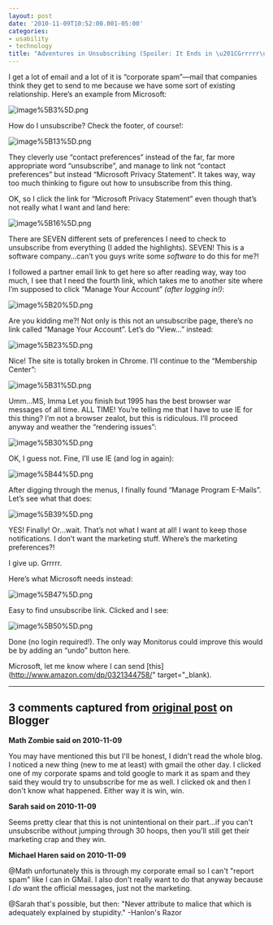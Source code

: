 ```yaml
---
layout: post
date: '2010-11-09T10:52:00.001-05:00'
categories:
- usability
- technology
title: "Adventures in Unsubscribing (Spoiler: It Ends in \u201CGrrrrr\u201D)"
---
```



I get a lot of email and a lot of it is “corporate spam”—mail that companies think they get to send to me because we have some sort of existing relationship. Here’s an example from Microsoft:

![image%5B3%5D.png](image%5B3%5D.png)

How do I unsubscribe? Check the footer, of course!:

![image%5B13%5D.png](image%5B13%5D.png)

They cleverly use “contact preferences” instead of the far, far more appropriate word “unsubscribe”, and manage to link not “contact preferences” but instead “Microsoft Privacy Statement”. It takes way, way too much thinking to figure out how to unsubscribe from this thing.

OK, so I click the link for “Microsoft Privacy Statement” even though that’s not really what I want and land here:

![image%5B16%5D.png](image%5B16%5D.png)

There are SEVEN different sets of preferences I need to check to unsubscribe from everything (I added the highlights). SEVEN! This is a software company…can’t you guys write some *software* to do this for me?!

I followed a partner email link to get here so after reading way, way too much, I see that I need the fourth link, which takes me to another site where I’m supposed to click “Manage Your Account” *(after logging in!)*:

![image%5B20%5D.png](image%5B20%5D.png)

Are you kidding me?! Not only is this not an unsubscribe page, there’s no link called “Manage Your Account”. Let’s do “View…” instead:

![image%5B23%5D.png](image%5B23%5D.png)

Nice! The site is totally broken in Chrome. I’ll continue to the “Membership Center”:

![image%5B31%5D.png](image%5B31%5D.png)      

Umm…MS, Imma Let you finish but 1995 has the best browser war messages of all time. ALL TIME! You’re telling me that I have to use IE for this thing? I’m not a browser zealot, but this is ridiculous. I’ll proceed anyway and weather the “rendering issues”:

![image%5B30%5D.png](image%5B30%5D.png)

OK, I guess not. Fine, I’ll use IE (and log in again):

![image%5B44%5D.png](image%5B44%5D.png)

After digging through the menus, I finally found “Manage Program E-Mails”. Let’s see what that does:

![image%5B39%5D.png](image%5B39%5D.png)

YES! Finally! Or…wait. That’s not what I want at all! I want to keep those notifications. I don’t want the marketing stuff. Where’s the marketing preferences?!

I give up. Grrrrr.

Here’s what Microsoft needs instead:

![image%5B47%5D.png](image%5B47%5D.png)

Easy to find unsubscribe link. Clicked and I see:

![image%5B50%5D.png](image%5B50%5D.png)

Done (no login required!). The only way Monitorus could improve this would be by adding an “undo” button here.

Microsoft, let me know where I can send [this](http://www.amazon.com/dp/0321344758/" target="_blank).

---

## 3 comments captured from [original post](https://blog.wassupy.com/2010/11/adventures-in-unsubscribing-spoiler-it.html) on Blogger

**Math Zombie said on 2010-11-09**

You may have mentioned this but I'll be honest, I didn't read the whole blog. I noticed a new thing (new to me at least) with gmail the other day. I clicked one of my corporate spams and told google to mark it as spam and they said they would try to unsubscribe for me as well. I clicked ok and then I don't know what happened. Either way it is win, win.

**Sarah said on 2010-11-09**

Seems pretty clear that this is not unintentional on their part...if you can't unsubscribe without jumping through 30 hoops, then you'll still get their marketing crap and they win.

**Michael Haren said on 2010-11-09**

@Math unfortunately this is through my corporate email so I can't &quot;report spam&quot; like I can in GMail. I also don't really want to do that anyway because I *do* want the official messages, just not the marketing.

@Sarah that's possible, but then: &quot;Never attribute to malice that which is adequately explained by stupidity.&quot; -Hanlon's Razor

